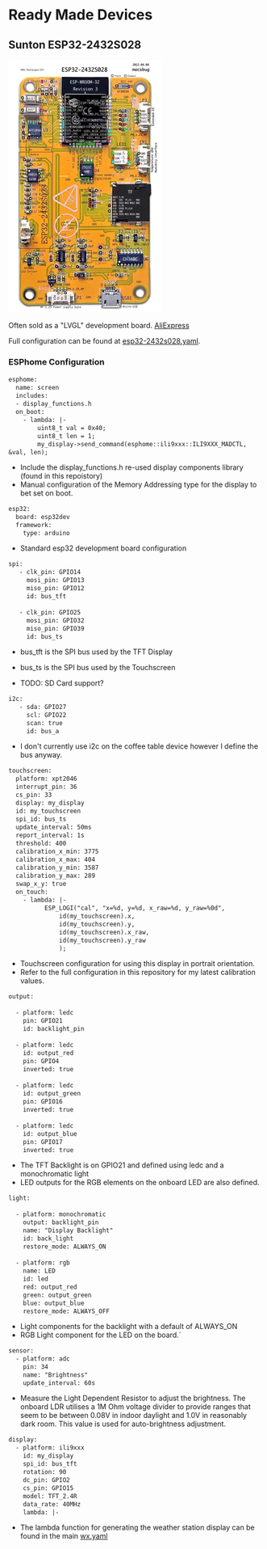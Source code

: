 # Ready Made Devices

## Sunton ESP32-2432S028

![ESP32-2432S028](image/esp32-2432s028.jpeg)


Often sold as a "LVGL" development board.  [AliExpress](https://www.aliexpress.com/item/1005004502250619.html)

Full configuration can be found at [esp32-2432s028.yaml](../esp32-2432s028.yaml).

### ESPhome Configuration

```
esphome:
  name: screen
  includes:
  - display_functions.h
  on_boot:
    - lambda: |-
        uint8_t val = 0x40;
        uint8_t len = 1;
        my_display->send_command(esphome::ili9xxx::ILI9XXX_MADCTL, &val, len);
```

* Include the display\_functions.h re-used display components library (found in this repoistory)
* Manual configuration of the Memory Addressing type for the display to bet set on boot.


```
esp32:
  board: esp32dev
  framework:
    type: arduino
```

* Standard esp32 development board configuration

```
spi:
   - clk_pin: GPIO14
     mosi_pin: GPIO13
     miso_pin: GPIO12
     id: bus_tft

   - clk_pin: GPIO25
     mosi_pin: GPIO32
     miso_pin: GPIO39
     id: bus_ts
```

* bus\_tft is the SPI bus used by the TFT Display
* bus\_ts is the SPI bus used by the Touchscreen

* TODO: SD Card support?

```
i2c:
   - sda: GPIO27
     scl: GPIO22
     scan: true
     id: bus_a
```

* I don't currently use i2c on the coffee table device however I define the bus anyway.

```
touchscreen:
  platform: xpt2046
  interrupt_pin: 36
  cs_pin: 33
  display: my_display
  id: my_touchscreen
  spi_id: bus_ts
  update_interval: 50ms
  report_interval: 1s
  threshold: 400
  calibration_x_min: 3775
  calibration_x_max: 404
  calibration_y_min: 3587
  calibration_y_max: 289
  swap_x_y: true
  on_touch:
    - lambda: |-
          ESP_LOGI("cal", "x=%d, y=%d, x_raw=%d, y_raw=%0d",
              id(my_touchscreen).x,
              id(my_touchscreen).y,
              id(my_touchscreen).x_raw,
              id(my_touchscreen).y_raw
              );
```

* Touchscreen configuration for using this display in portrait orientation.
* Refer to the full configuration in this repository for my latest calibration values.

```
output:

  - platform: ledc
    pin: GPIO21
    id: backlight_pin

  - platform: ledc
    id: output_red
    pin: GPIO4
    inverted: true

  - platform: ledc
    id: output_green
    pin: GPIO16
    inverted: true

  - platform: ledc
    id: output_blue
    pin: GPIO17
    inverted: true
```

* The TFT Backlight is on GPIO21 and defined using ledc and a monochromatic light
* LED outputs for the RGB elements on the onboard LED are also defined.

```
light:

  - platform: monochromatic
    output: backlight_pin
    name: "Display Backlight"
    id: back_light
    restore_mode: ALWAYS_ON

  - platform: rgb
    name: LED
    id: led
    red: output_red
    green: output_green
    blue: output_blue
    restore_mode: ALWAYS_OFF
```

* Light components for the backlight with a default of ALWAYS\_ON
* RGB Light component for the LED on the board.`

```
sensor:
  - platform: adc
    pin: 34
    name: "Brightness"
    update_interval: 60s
```

* Measure the Light Dependent Resistor to adjust the brightness.  The onboard LDR utilises a 1M Ohm voltage divider to provide ranges that seem to be between 0.08V in indoor daylight and 1.0V in reasonably dark room.  This value is used for auto-brightness adjustment.

```
display:
  - platform: ili9xxx
    id: my_display
    spi_id: bus_tft
    rotation: 90
    dc_pin: GPIO2
    cs_pin: GPIO15
    model: TFT_2.4R
    data_rate: 40MHz
    lambda: |-

```

* The lambda function for generating the weather station display can be found in the main [wx.yaml](/wx.yaml)

